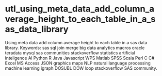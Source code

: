# utl_using_meta_data_add_column_average_height_to_each_table_in_a_sas_data_library
Using meta data add column average height to each table in a sas data library.  Keywords: sas sql join merge big data analytics macros oracle teradata mysql sas communities stackoverflow statistics artificial inteligence AI Python R Java Javascript WPS Matlab SPSS Scala Perl C C# Excel MS Access JSON graphics maps NLP natural language processing machine learning igraph DOSUBL DOW loop stackoverflow SAS community.
